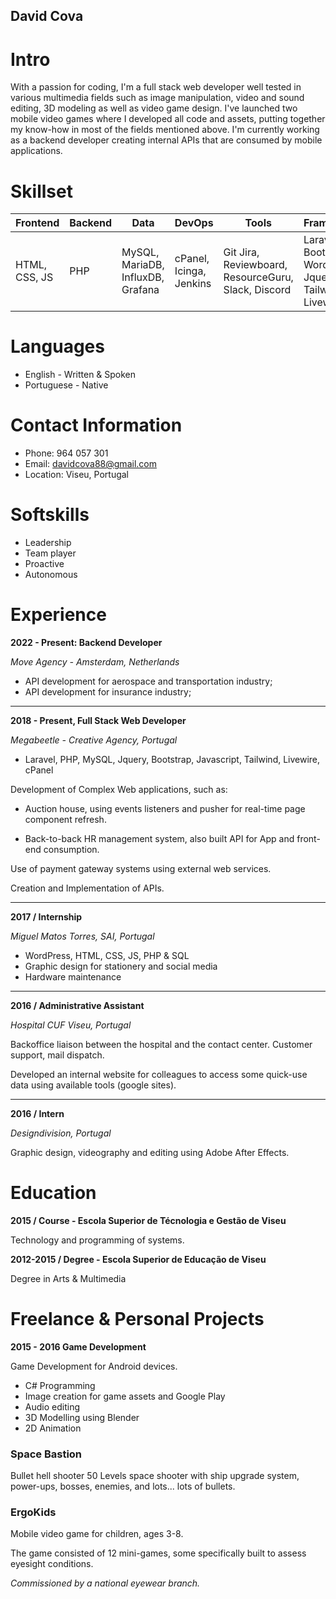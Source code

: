 ## David Cova
# **Intro**
With a passion for coding, I'm a full stack web developer well tested in various
multimedia fields such as image manipulation, video and sound editing, 3D modeling as
well as video game design. I've launched two mobile video games where I developed all
code and assets, putting together my know-how in most of the fields mentioned above.
I'm currently working as a backend developer creating internal APIs that are consumed by mobile applications.

# **Skillset**

| Frontend | Backend | Data | DevOps | Tools | Frameworks |
| -------  | ------- | ---- | ------ | ----- | ---------- |
| HTML, CSS, JS | PHP | MySQL, MariaDB, InfluxDB, Grafana | cPanel, Icinga, Jenkins | Git Jira, Reviewboard, ResourceGuru, Slack, Discord | Laravel, Bootstrap, WordPress, Jquery, Tailwind, Livewire |

# **Languages**

- English - Written & Spoken
- Portuguese - Native

# **Contact Information**

- Phone: 964 057 301
- Email: davidcova88@gmail.com
- Location: Viseu, Portugal

# **Softskills**

- Leadership
- Team player
- Proactive
- Autonomous

<div style="page-break-before:always"></div>

# **Experience**

**2022 - Present: Backend Developer**

*Move Agency - Amsterdam, Netherlands*

- API development for aerospace and transportation industry;
- API development for insurance industry;

--- 
**2018 - Present, Full Stack Web Developer**

*Megabeetle - Creative Agency, Portugal*

- Laravel, PHP, MySQL, Jquery, Bootstrap, Javascript, Tailwind, Livewire, cPanel

Development of Complex Web applications, such as:
- Auction house, using events listeners and pusher for real-time page component refresh.

- Back-to-back HR management system, also built API for App and front-end consumption.

Use of payment gateway systems using external web services.

Creation and Implementation of APIs.

--- 

**2017 / Internship**

*Miguel Matos Torres, SAI, Portugal*

- WordPress, HTML, CSS, JS, PHP & SQL
- Graphic design for stationery and social media
- Hardware maintenance

--- 

**2016 / Administrative Assistant**

*Hospital CUF Viseu, Portugal*

Backoffice liaison between the hospital and the contact center. Customer support, mail
dispatch.

Developed an internal website for colleagues to access some quick-use data using available tools (google sites).

--- 

**2016 / Intern**

*Designdivision, Portugal*

Graphic design, videography and editing using Adobe After Effects.

<div style="page-break-before:always"></div>

# **Education**

**2015 / Course - Escola Superior de Técnologia e Gestão de Viseu**

Technology and programming of systems.

**2012-2015 / Degree - Escola Superior de Educação de Viseu**

Degree in Arts & Multimedia

# **Freelance & Personal Projects**

**2015 - 2016 Game Development**

Game Development for Android devices.

- C# Programming
- Image creation for game assets and Google Play
- Audio editing
- 3D Modelling using Blender
- 2D Animation

### **Space Bastion**
Bullet hell shooter
50 Levels space shooter with ship upgrade system,
power-ups, bosses, enemies, and lots... lots of bullets.

### **ErgoKids**
Mobile video game for children, ages 3-8.

The game consisted of 12 mini-games, some specifically built to assess eyesight conditions.

*Commissioned by a national eyewear branch.*


